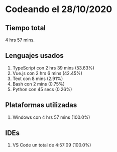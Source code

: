 # Codeando el 28/10/2020

## Tiempo total
4 hrs 57 mins.

## Lenguajes usados
1. TypeScript con 2 hrs 39 mins (53.63%)
1. Vue.js con 2 hrs 6 mins (42.45%)
1. Text con 8 mins (2.91%)
1. Bash con 2 mins (0.75%)
1. Python con 45 secs (0.26%)

## Plataformas utilizadas
1. Windows con 4 hrs 57 mins (100.0%)

## IDEs
1. VS Code un total de 4:57:09 (100.0%)
